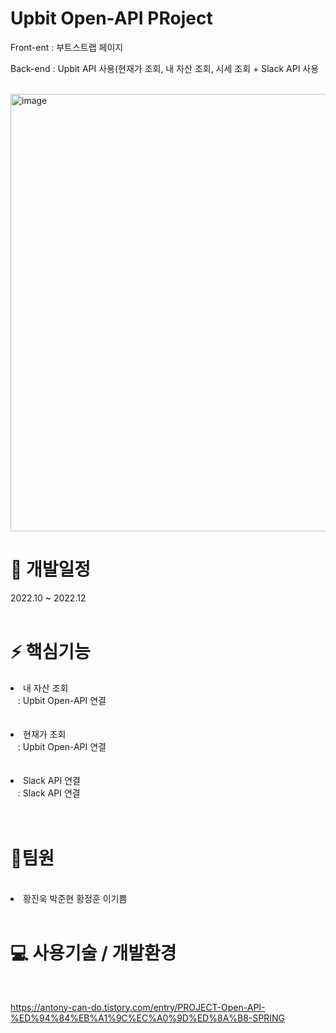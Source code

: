<h1>Upbit Open-API PRoject</h1>
<p>Front-ent : 부트스트랩 페이지</b></p>
<p>Back-end : Upbit API 사용(현재가 조회, 내 자산 조회, 시세 조회 + Slack API 사용</b></p><br>


<img width="700" alt="image" src="https://user-images.githubusercontent.com/94521647/223755531-21a9233e-372f-4625-b766-9a8458ff5e29.png">
<br>



<h1>📆 개발일정</h1>
2022.10 ~ 2022.12<br><br>



<h1>⚡ 핵심기능</h1>
<li> 내 자산 조회 <br>
&nbsp;&nbsp; : Upbit Open-API 연결<br><br></li><br>

<li> 현재가 조회<br>
&nbsp;&nbsp; : Upbit Open-API 연결<br><br></li><br>

<li> Slack API 연결<br>
&nbsp;&nbsp; : Slack API 연결<br><br></li><br>






<h1>👥팀원</h1><br>
<li> 황진욱 박준현 황정훈 이기쁨<br>


<br>

<h1>💻 사용기술 / 개발환경</h1><br>

https://antony-can-do.tistory.com/entry/PROJECT-Open-API-%ED%94%84%EB%A1%9C%EC%A0%9D%ED%8A%B8-SPRING
  
<br>
